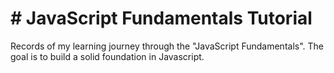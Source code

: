 # # JavaScript Fundamentals Tutorial

Records of my learning journey through the "JavaScript Fundamentals".  The goal is to build a solid foundation in Javascript.
